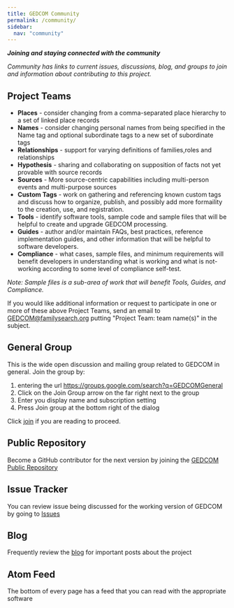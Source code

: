 ```yaml
---
title: GEDCOM Community
permalink: /community/
sidebar:
  nav: "community"
---
```

***Joining and staying connected with the community***
  
  *Community has links to current issues, discussions, blog, and groups to join and information about contributing to this project.*

## Project Teams

- **Places** - consider changing from a comma-separated place hierarchy to a set of linked place records
- **Names** - consider changing personal names from being specified in the Name tag and optional subordinate tags to a new set of subordinate tags 
- **Relationships** - support for varying definitions of families,roles and relationships
- **Hypothesis** - sharing and collaborating on supposition of facts not yet provable with source records
- **Sources** - More source-centric capabilities including multi-person events and multi-purpose sources
- **Custom Tags** - work on gathering and referencing known custom tags and discuss how to organize, publish, and possibly add more formaility to the creation, use, and registration.
- **Tools** - identify software tools, sample code and sample files that will be helpful to create and upgrade GEDCOM processing.
- **Guides** - author and/or maintain FAQs, best practices, reference implementation guides, and other information that will be helpful to software developers.
- **Compliance** - what cases, sample files, and minimum requirements will benefit developers in understanding what is working and what is not-working according to some level of compliance self-test. 

*Note: Sample files is a sub-area of work that will benefit Tools, Guides, and Compliance.*

If you would like additional information or request to participate in one or more of these above Project Teams, send an email to <GEDCOM@familysearch.org> putting "Project Team: team name(s)" in the subject.


## General Group

This is the wide open discussion and mailing group related to GEDCOM in general.  Join the group by:
1. entering the url
https://groups.google.com/search?q=GEDCOMGeneral
2. Click on the Join Group arrow on the far right next to the group
3. Enter you display name and subscription setting
4. Press Join group at the bottom right of the dialog

 Click [join](https://groups.google.com/search?q=GEDCOMGeneral) if you are reading to proceed.

## Public Repository

Become a GitHub contributor for the next version by joining the [GEDCOM Public Repository](https://github.com/familySearch/GEDCOM)

## Issue Tracker 

You can review issue being discussed for the working version of GEDCOM by going to [Issues](https://github.com/familySearch/GEDCOM/issues)

## Blog

Frequently review the [blog](/blog) for important posts about the project

## Atom Feed

The bottom of every page has a feed that you can read with the appropriate software